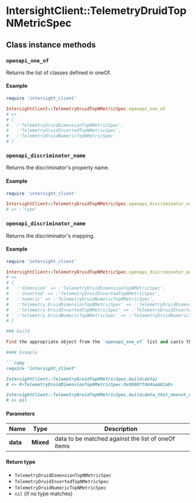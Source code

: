# IntersightClient::TelemetryDruidTopNMetricSpec

## Class instance methods

### `openapi_one_of`

Returns the list of classes defined in oneOf.

#### Example

```ruby
require 'intersight_client'

IntersightClient::TelemetryDruidTopNMetricSpec.openapi_one_of
# =>
# [
#   :'TelemetryDruidDimensionTopNMetricSpec',
#   :'TelemetryDruidInvertedTopNMetricSpec',
#   :'TelemetryDruidNumericTopNMetricSpec'
# ]
```

### `openapi_discriminator_name`

Returns the discriminator's property name.

#### Example

```ruby
require 'intersight_client'

IntersightClient::TelemetryDruidTopNMetricSpec.openapi_discriminator_name
# => :'type'
```

### `openapi_discriminator_name`

Returns the discriminator's mapping.

#### Example

```ruby
require 'intersight_client'

IntersightClient::TelemetryDruidTopNMetricSpec.openapi_discriminator_mapping
# =>
# {
#   :'dimension' => :'TelemetryDruidDimensionTopNMetricSpec',
#   :'inverted' => :'TelemetryDruidInvertedTopNMetricSpec',
#   :'numeric' => :'TelemetryDruidNumericTopNMetricSpec',
#   :'telemetry.DruidDimensionTopNMetricSpec' => :'TelemetryDruidDimensionTopNMetricSpec',
#   :'telemetry.DruidInvertedTopNMetricSpec' => :'TelemetryDruidInvertedTopNMetricSpec',
#   :'telemetry.DruidNumericTopNMetricSpec' => :'TelemetryDruidNumericTopNMetricSpec'
# }

### build

Find the appropriate object from the `openapi_one_of` list and casts the data into it.

#### Example

```ruby
require 'intersight_client'

IntersightClient::TelemetryDruidTopNMetricSpec.build(data)
# => #<TelemetryDruidDimensionTopNMetricSpec:0x00007fdd4aab02a0>

IntersightClient::TelemetryDruidTopNMetricSpec.build(data_that_doesnt_match)
# => nil
```

#### Parameters

| Name | Type | Description |
| ---- | ---- | ----------- |
| **data** | **Mixed** | data to be matched against the list of oneOf items |

#### Return type

- `TelemetryDruidDimensionTopNMetricSpec`
- `TelemetryDruidInvertedTopNMetricSpec`
- `TelemetryDruidNumericTopNMetricSpec`
- `nil` (if no type matches)

